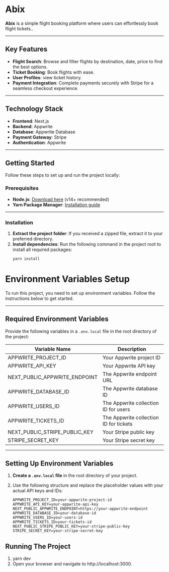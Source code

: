# Abix

**Abix** is a simple flight booking platform where users can effortlessly book flight tickets..

---

## Key Features

- **Flight Search**: Browse and filter flights by destination, date, price to find the best options.
- **Ticket Booking**: Book flights with ease.
- **User Profiles**: view ticket history.
- **Payment Integration**: Complete payments securely with Stripe for a seamless checkout experience.

--- 

## Technology Stack

- **Frontend**: Next.js
- **Backend**: Appwrite
- **Database**: Appwrite Database
- **Payment Gateway**: Stripe
- **Authentication**: Appwrite

---

## Getting Started

Follow these steps to set up and run the project locally:

### Prerequisites

- **Node.js**: [Download here](https://nodejs.org/) (v14+ recommended)
- **Yarn Package Manager**: [Installation guide](https://yarnpkg.com/getting-started/install)

---

### Installation

1. **Extract the project folder**: If you received a zipped file, extract it to your preferred directory.
2. **Install dependencies**: Run the following command in the project root to install all required packages:
   ```bash
   yarn install
   ```

# Environment Variables Setup

To run this project, you need to set up environment variables. Follow the instructions below to get started.

---

## Required Environment Variables

Provide the following variables in a `.env.local` file in the root directory of the project:

| Variable Name                 | Description                            |
| ----------------------------- | -------------------------------------- |
| APPWRITE_PROJECT_ID           | Your Appwrite project ID               |
| APPWRITE_API_KEY              | Your Appwrite API key                  |
| NEXT_PUBLIC_APPWRITE_ENDPOINT | The Appwrite endpoint URL              |
| APPWRITE_DATABASE_ID          | The Appwrite database ID               |
| APPWRITE_USERS_ID             | The Appwrite collection ID for users   |
| APPWRITE_TICKETS_ID           | The Appwrite collection ID for tickets |
| NEXT_PUBLIC_STRIPE_PUBLIC_KEY | Your Stripe public key                 |
| STRIPE_SECRET_KEY             | Your Stripe secret key                 |

---

## Setting Up Environment Variables

1. **Create a `.env.local` file** in the root directory of your project.
2. Use the following structure and replace the placeholder values with your actual API keys and IDs:

   ```env
   APPWRITE_PROJECT_ID=your-appwrite-project-id
   APPWRITE_API_KEY=your-appwrite-api-key
   NEXT_PUBLIC_APPWRITE_ENDPOINT=https://your-appwrite-endpoint
   APPWRITE_DATABASE_ID=your-database-id
   APPWRITE_USERS_ID=your-users-id
   APPWRITE_TICKETS_ID=your-tickets-id
   NEXT_PUBLIC_STRIPE_PUBLIC_KEY=your-stripe-public-key
   STRIPE_SECRET_KEY=your-stripe-secret-key
   ```

## Running The Project

1. yarn dev
2. Open your browser and navigate to http://localhost:3000.


